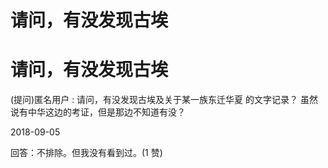 # 请问，有没发现古埃

# 请问，有没发现古埃

(提问)匿名用户 : 请问，有没发现古埃及关于某一族东迁华夏 的文字记录？ 虽然说有中华这边的考证，但是那边不知道有没？

2018-09-05

回答：不排除。但我没有看到过。(1 赞)